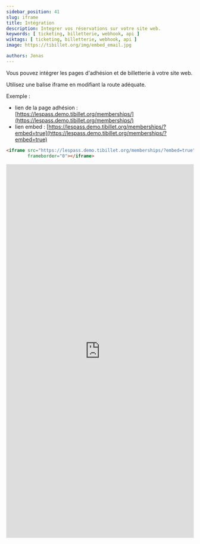 ```yaml
---
sidebar_position: 41
slug: iframe
title: Intégration
description: Integrer vos réservations sur votre site web.
keywords: [ ticketing, billetterie, webhook, api ]
wiktags: [ ticketing, billetterie, webhook, api ]
image: https://tibillet.org/img/embed_email.jpg

authors: Jonas
---
```


Vous pouvez intégrer les pages d'adhésion et de billetterie à votre site web.

Utilisez une balise iframe en modifiant la route adéquate.

Exemple :

- lien de la page adhésion : [https://lespass.demo.tibillet.org/memberships/](https://lespass.demo.tibillet.org/memberships/)
- lien embed : [https://lespass.demo.tibillet.org/memberships/?embed=true](https://lespass.demo.tibillet.org/memberships/?embed=true)

```html title="iframe"
<iframe src="https://lespass.demo.tibillet.org/memberships/?embed=true" width="100%" height="1000px"
        frameborder="0"></iframe>
```

<iframe src="https://lespass.demo.tibillet.org/memberships/?embed=true" width="100%" height="1000px"
        frameborder="0"></iframe>

